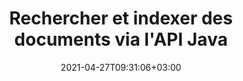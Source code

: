 ---
############################# Static ############################
layout: "product"
date: 2021-04-27T09:31:06+03:00
draft: false

product: "Search"
product_tag: "search"
platform: "Java"
platform_tag: "java"

############################# Head ############################
head_title: "API de recherche et d'indexation de texte Java pour les documents, PDF, Office et Web"
head_description: "API de recherche de texte avancée pour les applications Java pour rechercher, indexer et récupérer des données à partir de documents : PDF, Word, Excel, présentations, e-mail et formats de fichiers Web."

############################# Header ############################
title: "Rechercher et indexer des documents via l'API Java"
description: "Créez des applications Java pour effectuer la manipulation de recherche de texte dans tous les formats de documents courants."
button:
    enable: true

############################# SubMenu ############################
submenu:
    enable: true
    
    left:
        img_alt: "GroupDocs.Search for Java"
        image: "/border/groupdocs-search-java.svg"
        product: "GroupDocs.Search"
        platform: "Java"

    middle:
        button:
            # button loop
            - link: "#overview"
              text: "Aperçu"

            # button loop
            - link: "#features"
              text: "Caractéristiques"

            # button loop
            - link: "#support"
              text: "Support"

            # button loop
            - link: "https://products.groupdocs.app/search"
              text: "Live Demo"

            # button loop
            - link: "https://purchase.groupdocs.com/pricing/search/java"
              text: "Pricing"

    right:
        link_download: "https://downloads.groupdocs.com/search"
        link_learn: "https://docs.groupdocs.com/search/java/"
        link_buy: "https://purchase.groupdocs.com"

############################# Aperçu ############################
overview:
    enable: true
    content: |
      GroupDocs.Search pour Java vous permet de produire des applications métier qui permettent à vos utilisateurs finaux d'effectuer des opérations de recherche comme jamais auparavant. Notre API Java permet aux utilisateurs d'utiliser des fonctions de recherche de texte de niveau basique à avancé. Créez et fusionnez plusieurs index. Utilisez des requêtes simples, booléennes, d'expression régulière (Regex), floues et d'autres types de requêtes pour rechercher rapidement et intelligemment dans les index. Vous pouvez récupérer les informations requises, à partir de fichiers, de documents, d'e-mails et d'archives, car GroupDocs.Search pour Java prend en charge tous les formats de fichiers courants.
    tabs:
      enable: true     
      
      ## TAB ONE ##
      tab_one:
        description: |
          Voici un aperçu de GroupDocs.Search pour Java :

        left:
          enable: true
          icon: "fas fa-search"
          title: "Indexage"
          content: |
            * Créer et gérer
            * Fusionner plusieurs index
            * Multi-Threading Async Indexage
            * Compact Indexage
            * Archived Files Indexage
        
        right:
          enable: true
          icon: "fas fa-search-plus"
          title: "Recherche avancée et requêtes de recherche"
          content: |
            * Recherche floue
            * Recherche de synonymes
            * Recherche par e-mail
            * Traitement des termes homophoniques
            * Recherche de fichiers protégés
            * Simple
            * Carte générique
            * Expression régulière (Regex)
            * À facettes et booléen
            * Sensible aux majuscules et minuscules
      
      ## TAB TWO ##
      tab_two:
        description: |
          GroupDocs.Search pour Java prend en charge tous les [formats de fichiers de documents](https://docs.groupdocs.com/search/java/supported-document-formats/) courants, y compris : Microsoft Office, les images, les diagrammes et bien d'autres.

        left:
          enable: true
          table:
            # table loop
            - title: "Formats Microsoft Office"
              content: |
                * **Word**: DOC, DOCX, DOCM, DOT, DOTX, DOTM
                * **Excel**: XLS, XLSX, XLSM, XLT, XLTX, XLTM, XLSB, XLA, XLAM, CSV, TSV
                * **PowerPoint**: PPT, PPTX, POT, POTX, PPS, PPSX, PPTM, PPSM, POTM
                * **Project**: MPP
                * **Diagram**: VSD, VSS
                * **Microsoft Compiled HTML**: CHM
                * **OneNote**: ONE

        right:
          enable: true
          table:
            # table loop
            - title: "OpenDocument & Autres formats"
              content: |
                * **Format de document portable** : PDF
                * **Document ouvert** : ODT, OTT, ODS, OTS, ODP
                * **E-mail** : PST, OST, MSG, EML, EMLX
                * **Formats de fichiers Web** : XML, HTM, HTML, XHTML, MHT, MHTML
                * **Audio** : MP3, WAV
                * **Vidéo** : AVI, MOV, QT, FLV, ASF
                * **Texte** : TXT
                * **Format de texte enrichi** : RTF
                * **Fichier de documentation Markdown** : MD
                * **Images** : BMP, GIF, JP2, PNG, WEBP, TIFF, EMF, WMF, JPG, PSD
                * **Autres** : TORRENT, ZIP, DCM, DJVU, EPUB, FB2

      ## TAB THREE ##
      tab_three:
        description: |
          GroupDocs.Search for Java prend en charge la suite Systèmes d'exploitation, cadres et gestionnaires de packages:
        
        left:
          enable: true
          table:
            # table loop
            - icon: "fab fa-windows"
              title: "Systèmes d'exploitation"
              content: |
                * Bureau Microsoft Windows
                * Serveur Microsoft Windows
                * Linux
                * Mac OS

            # table loop
            - icon: "fas fa-code"
              title: "Cadres pris en charge"
              content: |
                * Java 7 (1.7) et supérieur

        right:
          enable: true
          table:
            # table loop
            - icon: "fas fa-cogs"
              title: "Environnements de développement"
              content: |
                * NetBeans
                * IDÉE IntelliJ
                * Éclipse
            # table loop
            - icon: "fas fa-tools"
              title: "Outil d'automatisation de construction"
              content: |
                * Maven

############################# Caractéristiques ############################
features:
    enable: true
    title: "GroupDocs.Search for Java Caractéristiques"

    feature:
      # feature loop
      - icon: "fas fa-copy"
        content: "Créer un index sur disque ou en mémoire avec le multithreading asynchrone"

      # feature loop
      - icon: "fas fa-eye"
        content: "Afficher la progression de la création et de la mise à jour de l'index"

      # feature loop
      - icon: "fas fa-bolt"
        content: "Sauter sélectivement l'indexation pour des fichiers spécifiques et sauter des mots spécifiques pour indexer plus rapidement"
      
      # feature loop
      - icon: "fas fa-file-powerpoint"
        content: "Effectuer une importation ou utiliser la liste pour modifier les caractères pendant l'indexation et l'exportation vers un fichier"

      # feature loop
      - icon: "fas fa-code"
        content: "Recharger l'index en cas d'erreur d'indexation et d'alerte de l'utilisateur en cas de réglage contradictoires"

      # feature loop
      - icon: "fas fa-cloud"
        content: "Notification d'état de l'index concernant les derniers fichiers traités"

      # feature loop
      - icon: "fas fa-remove-format"
        content: "Indexer les archives compressées dans d'autres archives ZIP et obtenir la liste des fichiers indexés dans une archive"

      # feature loop
      - icon: "fas fa-comment-slash"
        content: "Économisez de l'espace grâce à l'indexation compacte et à l'indexation des documents sécurisés par mot de passe"

      # feature loop
      - icon: "fas fa-location-arrow"
        content: "Document Extraction de texte à partir d'un index ou d'un fichier source"

      # feature loop
      - icon: "fas fa-border-all"
        content: "Extraction de texte au format HTML dans un fichier et création d'une URL pour naviguer dans les résultats de recherche en HTML"

      # feature loop
      - icon: "fas fa-wrench"
        content: "Ajouter des champs supplémentaires arbitraires à chaque document pendant l'indexation"

      # feature loop
      - icon: "fas fa-columns"
        content: "Configurer le niveau de similarité pour la recherche floue et afficher les meilleurs résultats"

      # feature loop
      - icon: "fas fa-file-word"
        content: "Gestion intelligente des fautes de frappe grâce à la recherche floue"

      # feature loop
      - icon: "fas fa-envelope"
        content: "Utiliser la recherche à facettes et booléenne simultanément"

      # feature loop
      - icon: "fas fa-print"
        content: "Configurer et effectuer une recherche de synonymes et traiter intelligemment les termes homophoniques"

      # feature loop
      - icon: "fas fa-file-archive"
        content: "Utiliser la plage de dates et la sensibilité à la casse comme paramètres de recherche"

      # feature loop
      - icon: "fas fa-lock"
        content: "Créer un index pour rechercher et parcourir les e-mails via l'API Aspose.Email"

      # feature loop
      - icon: "fas fa-file-code"
        content: "Utiliser des expressions de recherche avec vérification orthographique et caractères génériques et ignorer les caractères spéciaux dans les requêtes"
      
      # feature loop
      - icon: "fas fa-fill-drip"
        content: "Créer une arborescence d'objets unique en combinant plusieurs requêtes"

      # feature loop
      - icon: "fas fa-file-excel"
        content: "Divisez la recherche en plus petits morceaux pour rechercher rapidement des index volumineux"

      # feature loop
      - icon: "fas fa-heading"
        content: "Indexer des documents à partir de flux et de structures de données"

      # feature loop
      - icon: "fas fa-project-diagram"
        content: "Configurer le filtrage de documents dans les résultats de recherche"

      # feature loop
      - icon: "fas fa-cube"
        content: "Ajouter des synonymes anglais au dictionnaire de synonymes par défaut"

      # feature loop
      - icon: "fab fa-uncharted"
        content: "Activer le nombre exact d'occurrences pour chaque mot trouvé pour proposer des suggestions de mots alternatives en cas de faute d'orthographe"

      # feature loop
      - icon: "fab fa-uncharted"
        content: "Ajouter des attributs de texte aux documents indexés sans réindexation"

      # feature loop
      - icon: "fab fa-uncharted"
        content: "Perform Indexage and Searching Operations Based on Characters"

      # feature loop
      - icon: "fab fa-uncharted"
        content: "Indexer les métadonnées des formats de documents non textuels"

    more_feature :
      # more_feature_loop
      - title: "Indexage and Search Operation"
        content: |
          L'indexage est utilisé par GroupDocs.Search pour Java pour collecter des données, ainsi que pour les stocker et les analyser pour des opérations de recherche précises et efficaces. GroupDocs.Search pour Java utilise fréquemment ces index pour effectuer des recherches.

          * **Créer un index** : créez un dossier d'index et ajoutez/indexez des documents dans ce dossier.
          * **Charger l'index** : charge un index existant.
          * **Ajouter des documents à l'index** : ajoutez des documents à l'index existant, de manière asynchrone.
          * **Mettre à jour l'index** : mettre à jour l'index existant, chaque fois qu'un document est modifié, ajouté ou supprimé. Cela permet de maintenir les résultats de recherche à jour.
          
          ```java
          // Création de l'index
          Index index = new Index("c:\\MonIndex");
          // Ajout de documents à indexer
          index.addToIndex("c:\\MesDocuments");
          // Recherche des mots 'affect' ou 'effect' dans un document avec 'principal', 'principle', 'principles' ou 'principally'
          SearchResults résultats = index.search("?effet & principe?(2~4)");
          ```
      # more_feature_loop
      - title: "Fusionner plusieurs index pour améliorer l'efficacité de la recherche"
        content: "L'API GroupDocs.Search for Java fournit la fonctionnalité permettant de fusionner plusieurs index en un index commun. Pour un index fréquemment modifié, plusieurs index delta sont créés. Cependant, cette approche ralentit les performances de recherche. GroupDocs.Search pour Java surmonte ce goulot d'étranglement en créant un index commun en fusionnant divers index delta. Cet index fusionné commun contient toutes les informations des index delta fusionnés. Cette approche maintient les index delta inchangés tout en améliorant remarquablement l'efficacité de la recherche. Vous pouvez configurer diverses fonctionnalités pour peaufiner davantage ce processus."

      # more_feature_loop
      - title: "Reconnaître les requêtes de recherche de différentes dispositions de clavier"
        content: "GroupDocs.Search pour Java reconnaît les requêtes de recherche qui ne correspondent pas à la disposition de votre clavier. À l'heure actuelle, 88 langues et 164 dispositions de clavier différentes peuvent être reconnues avec succès par GroupDocs.Search for Java."

      # more_feature_loop
      - title: "Recherche à l'aide de la forme morphologique des mots"
        content: "En utilisant GroupDocs.Search pour Java, vous avez la liberté de rechercher différentes formes de mots. Vous pouvez rechercher la forme singulière et plurielle d'un nom spécifique. Ou vous pouvez choisir de rechercher toutes les formes d'un verbe. La racine, la troisième personne du singulier et le passé simple ainsi que diverses autres formes peuvent également être recherchés. Pour les langues autres que l'anglais, vous pouvez configurer des formes de mots personnalisées."

############################# Support ############################
support:
    enable: true

############################# Solutions ############################
solutions:
    enable: true
    title: "GroupDocs.Search propose des API de visualisation de documents pour d'autres environnements de développement populaires"

    solution:
        # solution loop
        - img_alt: "GroupDocs.Search for .NET"
          image: "/border/groupdocs-search-net.svg"
          product: "GroupDocs.Search"
          platform: ".NET"
          link: "/search/net/"

############################# Back to top ###############################
back_to_top:
  enable: true
---